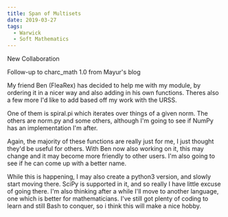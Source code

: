 ```yaml
---
title: Span of Multisets	
date: 2019-03-27
tags:
  - Warwick
  - Soft Mathematics
---
```

 New Collaboration	

Follow-up to charc_math 1.0 from Mayur's blog

My friend Ben (FleaRex) has decided to help me with my module, by ordering it in a nicer way and also adding in his own functions. Theres also a few more I'd like to add based off my work with the URSS.

One of them is spiral.pi which iterates over things of a given norm. The others are norm.py and some others, although I'm going to see if NumPy has an implementation I'm after.

Again, the majority of these functions are really just for me, I just thought they'd be useful for others. With Ben now also working on it, this may change and it may become more friendly to other users. I'm also going to see if he can come up with a better name.

While this is happening, I may also create a python3 version, and slowly start moving there. SciPy is supported in it, and so really I have little excuse of going there. I'm also thinking after a while I'll move to another language, one which is better for mathematicians. I've still got plenty of coding to learn and still Bash to conquer, so i think this will make a nice hobby.